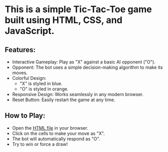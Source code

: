 # This is a simple Tic-Tac-Toe game built using HTML, CSS, and JavaScript.
## Features:
* Interactive Gameplay: Play as "X" against a basic AI opponent ("O").
* Opponent: The bot uses a simple decision-making algorithm to make its moves.
* Colorful Design:
    * "X" is styled in blue.
    *  "O" is styled in orange.
* Responsive Design: Works seamlessly in any modern browser.
* Reset Button: Easily restart the game at any time.

## How to Play:
 * Open the [HTML file](https://oddityseeker.github.io/tic_tac_toe/) in your browser.
 * Click on the cells to make your move as "X".
 * The bot will automatically respond as "O".
 * Try to win or force a draw!
